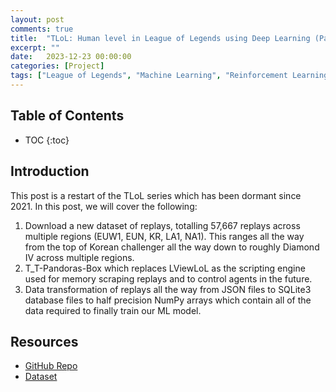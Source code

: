 ```yaml
---
layout: post
comments: true
title:  "TLoL: Human level in League of Legends using Deep Learning (Part 7 - Dataset Transformation)"
excerpt: ""
date:   2023-12-23 00:00:00
categories: [Project]
tags: ["League of Legends", "Machine Learning", "Reinforcement Learning", "TLoL", "Data Transformation"]
---
```


## Table of Contents

* TOC
{:toc}

## Introduction

This post is a restart of the TLoL series which has been dormant since 2021. In this post, we will cover the
following:
1. Download a new dataset of replays, totalling 57,667 replays across multiple regions (EUW1, EUN, KR, LA1, NA1).
   This ranges all the way from the top of Korean challenger all the way down to roughly Diamond IV across multiple
   regions.
2. T_T-Pandoras-Box which replaces LViewLoL as the scripting engine used for memory scraping replays and to control
   agents in the future.
3. Data transformation of replays all the way from JSON files to SQLite3 database files to half precision NumPy arrays
   which contain all of the data required to finally train our ML model.

## Resources

- [GitHub Repo](https://github.com/MiscellaneousStuff/tlol-analysis)
- [Dataset](https://github.com/MiscellaneousStuff/tlol?tab=readme-ov-file#ezreal-dataset-patch-1323)